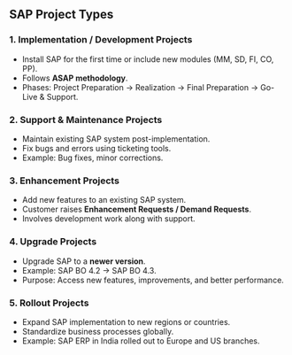 

## SAP Project Types

### 1. Implementation / Development Projects
- Install SAP for the first time or include new modules (MM, SD, FI, CO, PP).
- Follows **ASAP methodology**.
- Phases: Project Preparation → Realization → Final Preparation → Go-Live & Support.

### 2. Support & Maintenance Projects
- Maintain existing SAP system post-implementation.
- Fix bugs and errors using ticketing tools.
- Example: Bug fixes, minor corrections.

### 3. Enhancement Projects
- Add new features to an existing SAP system.
- Customer raises **Enhancement Requests / Demand Requests**.
- Involves development work along with support.

### 4. Upgrade Projects
- Upgrade SAP to a **newer version**.
- Example: SAP BO 4.2 → SAP BO 4.3.
- Purpose: Access new features, improvements, and better performance.

### 5. Rollout Projects
- Expand SAP implementation to new regions or countries.
- Standardize business processes globally.
- Example: SAP ERP in India rolled out to Europe and US branches.
